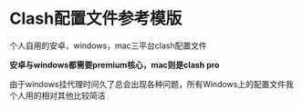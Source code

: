 # Clash配置文件参考模版
个人自用的安卓，windows，mac三平台clash配置文件

**安卓与windows都需要premium核心，mac则是clash pro**

由于windows挂代理时间久了总会出现各种问题，所有Windows上的配置文件我个人用的相对其他比较简洁